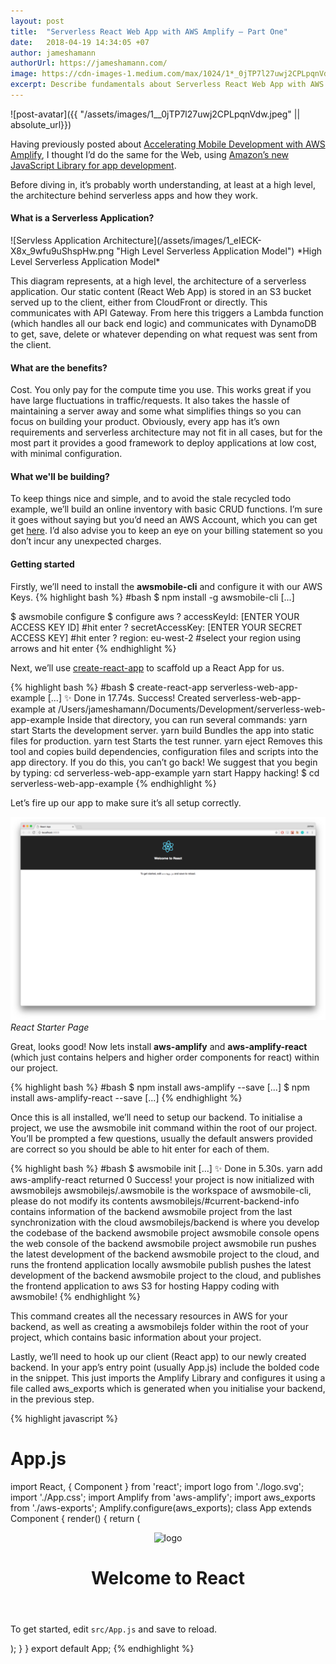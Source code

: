 ```yaml
---
layout: post
title:  "Serverless React Web App with AWS Amplify — Part One"
date:   2018-04-19 14:34:05 +07
author: jameshamann
authorUrl: https://jameshamann.com/
image: https://cdn-images-1.medium.com/max/1024/1*_0jTP7l27uwj2CPLpqnVdw.jpeg
excerpt: Describe fundamentals about Serverless React Web App with AWS Amplify - its architecture and usecase benefits. Along with that, the article will show you a basic app implement and deployment for example.
---
```

![post-avatar]({{ "/assets/images/1__0jTP7l27uwj2CPLpqnVdw.jpeg" || absolute_url}})

Having previously posted about [Accelerating Mobile Development with AWS Amplify][previous-post-href], I thought I’d do the same for the Web, 
using [Amazon’s new JavaScript Library for app development][lib-link].

[previous-post-href]: https://medium.com/@jameshamann/accelerating-mobile-app-development-with-aws-amplify-fb2034e60160
[lib-link]: https://github.com/aws/aws-amplify

Before diving in, it’s probably worth understanding, at least at a high level, the architecture behind serverless apps and how they&nbsp;work.
<h4>What is a Serverless Application?</h4>
![Servless Application Architecture](/assets/images/1_eIECK-X8x_9wfu9uShspHw.png "High Level Serverless Application Model")
*High Level Serverless Application Model*

This diagram represents, at a high level, the architecture of a serverless application. Our static content
(React Web App) is stored in an S3 bucket served up to the client, either from CloudFront or directly. This
communicates with API Gateway. From here this triggers a Lambda function (which handles all our back end
logic) and communicates with DynamoDB to get, save, delete or whatever depending on what request was sent
from the&nbsp;client.
<h4>What are the benefits?</h4>

Cost. You only pay for the compute time you use. This works great if you have large fluctuations in traffic/requests. 
It also takes the hassle of maintaining a server away and some what simplifies things so you can focus on building your product. 
Obviously, every app has it’s own requirements and serverless architecture may not fit in all cases, but for the most part it provides a good framework to deploy applications at low cost, 
with minimal configuration.

<h4>What we'll be building?</h4>

To keep things nice and simple, and to avoid the stale recycled todo example, we’ll build an online inventory with basic CRUD functions. 
I’m sure it goes without saying but you’d need an AWS Account, which you can get get [here][reference]. 
I’d also advise you to keep an eye on your billing statement so you don’t incur any unexpected charges.

[reference]: https://aws.amazon.com/

<h4>Getting started</h4>

Firstly, we’ll need to install the <b>awsmobile-cli</b> and configure it with our AWS Keys.
{% highlight bash %}
#bash
$ npm install -g awsmobile-cli
[...]

$ awsmobile configure
$ configure aws
? accessKeyId:  [ENTER YOUR ACCESS KEY ID] #hit enter
? secretAccessKey: [ENTER YOUR SECRET ACCESS KEY] #hit enter
? region:  eu-west-2 #select your region using arrows and hit enter
{% endhighlight %}

Next, we’ll use [create-react-app][create-react-app] to scaffold up a React App for us.

[create-react-app]: https://github.com/facebook/create-react-app
{% highlight bash %}
#bash 
$ create-react-app serverless-web-app-example
[...]
✨  Done in 17.74s.
Success! Created serverless-web-app-example at /Users/jameshamann/Documents/Development/serverless-web-app-example
Inside that directory, you can run several commands:
yarn start
    Starts the development server.
yarn build
    Bundles the app into static files for production.
yarn test
    Starts the test runner.
yarn eject
    Removes this tool and copies build dependencies, configuration files
    and scripts into the app directory. If you do this, you can’t go back!
We suggest that you begin by typing:
cd serverless-web-app-example
  yarn start
Happy hacking!
$ cd serverless-web-app-example
{% endhighlight %}

Let’s fire up our app to make sure it’s all setup correctly.

![React Starter Page](/assets/images/1_kBjOFtIFilxIiY6WQMR0sA.png "React Starter Page")
*React Starter Page*

Great, looks good! Now lets install <b>aws-amplify</b> and <b>aws-amplify-react</b> (which just contains helpers and higher order components for react) within our project.

{% highlight bash %}
#bash 
$ npm install aws-amplify --save 
[...]
$ npm install aws-amplify-react --save
[...]
{% endhighlight %}

Once this is all installed, we’ll need to setup our backend. To initialise a project, we use the awsmobile init command within the root of our project.
 You’ll be prompted a few questions, usually the default answers provided are correct so you should be able to hit enter for each of them.
 
 {% highlight bash %}
#bash 
$ awsmobile init
[...]
✨  Done in 5.30s.
yarn add aws-amplify-react returned 0
Success! your project is now initialized with awsmobilejs
awsmobilejs/.awsmobile
     is the workspace of awsmobile-cli, please do not modify its contents
awsmobilejs/#current-backend-info
     contains information of the backend awsmobile project from the last
     synchronization with the cloud
awsmobilejs/backend
     is where you develop the codebase of the backend awsmobile project
awsmobile console
     opens the web console of the backend awsmobile project
awsmobile run
     pushes the latest development of the backend awsmobile project to the cloud,
     and runs the frontend application locally
awsmobile publish
     pushes the latest development of the backend awsmobile project to the cloud,
     and publishes the frontend application to aws S3 for hosting
Happy coding with awsmobile!
 {% endhighlight %}
 
This command creates all the necessary resources in AWS for your backend, as well as creating a awsmobilejs folder within the root of your project, which contains basic information about your project.
 
Lastly, we’ll need to hook up our client (React app) to our newly created backend. In your app’s entry point (usually App.js) include the bolded code in the snippet. This just imports the Amplify Library and configures it using a file called aws_exports which is generated when you initialise your backend, in the previous step.

 {% highlight javascript %}
# App.js 
import React, { Component } from 'react';
import logo from './logo.svg';
import './App.css';
import Amplify from 'aws-amplify';
import aws_exports from './aws-exports';
Amplify.configure(aws_exports);
class App extends Component {
  render() {
    return (
      <div className="App">
        <header className="App-header">
          <img src={logo} className="App-logo" alt="logo" />
          <h1 className="App-title">Welcome to React</h1>
        </header>
        <p className="App-intro">
          To get started, edit <code>src/App.js</code> and save to reload.
        </p>
      </div>
    );
  }
}
export default App;
 {% endhighlight %}